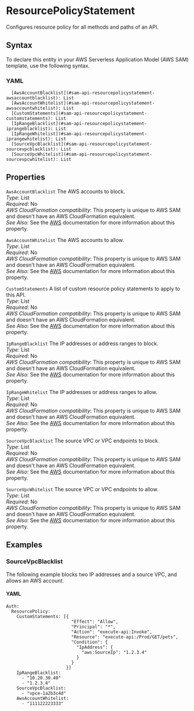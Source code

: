 # ResourcePolicyStatement<a name="sam-property-api-resourcepolicystatement"></a>

Configures resource policy for all methods and paths of an API\.

## Syntax<a name="sam-property-api-resourcepolicystatement-syntax"></a>

To declare this entity in your AWS Serverless Application Model \(AWS SAM\) template, use the following syntax\.

### YAML<a name="sam-property-api-resourcepolicystatement-syntax.yaml"></a>

```
  [AwsAccountBlacklist](#sam-api-resourcepolicystatement-awsaccountblacklist): List
  [AwsAccountWhitelist](#sam-api-resourcepolicystatement-awsaccountwhitelist): List
  [CustomStatements](#sam-api-resourcepolicystatement-customstatements): List
  [IpRangeBlacklist](#sam-api-resourcepolicystatement-iprangeblacklist): List
  [IpRangeWhitelist](#sam-api-resourcepolicystatement-iprangewhitelist): List
  [SourceVpcBlacklist](#sam-api-resourcepolicystatement-sourcevpcblacklist): List
  [SourceVpcWhitelist](#sam-api-resourcepolicystatement-sourcevpcwhitelist): List
```

## Properties<a name="sam-property-api-resourcepolicystatement-properties"></a>

 `AwsAccountBlacklist`   <a name="sam-api-resourcepolicystatement-awsaccountblacklist"></a>
The AWS accounts to block\.  
*Type*: List  
*Required*: No  
*AWS CloudFormation compatibility*: This property is unique to AWS SAM and doesn't have an AWS CloudFormation equivalent\.  
*See Also*: See the [AWS](https://docs.aws.amazon.com/apigateway/latest/developerguide/apigateway-resource-policies-examples.html#apigateway-resource-policies-cross-account-example) documentation for more information about this property\.

 `AwsAccountWhitelist`   <a name="sam-api-resourcepolicystatement-awsaccountwhitelist"></a>
The AWS accounts to allow\.  
*Type*: List  
*Required*: No  
*AWS CloudFormation compatibility*: This property is unique to AWS SAM and doesn't have an AWS CloudFormation equivalent\.  
*See Also*: See the [AWS](https://docs.aws.amazon.com/apigateway/latest/developerguide/apigateway-resource-policies-examples.html#apigateway-resource-policies-cross-account-example) documentation for more information about this property\.

 `CustomStatements`   <a name="sam-api-resourcepolicystatement-customstatements"></a>
A list of custom resource policy statements to apply to this API\.  
*Type*: List  
*Required*: No  
*AWS CloudFormation compatibility*: This property is unique to AWS SAM and doesn't have an AWS CloudFormation equivalent\.  
*See Also*: See the [AWS](https://docs.aws.amazon.com/apigateway/latest/developerguide/apigateway-resource-policies-examples.html) documentation for more information about this property\.

 `IpRangeBlacklist`   <a name="sam-api-resourcepolicystatement-iprangeblacklist"></a>
The IP addresses or address ranges to block\.  
*Type*: List  
*Required*: No  
*AWS CloudFormation compatibility*: This property is unique to AWS SAM and doesn't have an AWS CloudFormation equivalent\.  
*See Also*: See the [AWS](https://docs.aws.amazon.com/apigateway/latest/developerguide/apigateway-resource-policies-examples.html#apigateway-resource-policies-source-ip-address-example) documentation for more information about this property\.

 `IpRangeWhitelist`   <a name="sam-api-resourcepolicystatement-iprangewhitelist"></a>
The IP addresses or address ranges to allow\.  
*Type*: List  
*Required*: No  
*AWS CloudFormation compatibility*: This property is unique to AWS SAM and doesn't have an AWS CloudFormation equivalent\.  
*See Also*: See the [AWS](https://docs.aws.amazon.com/apigateway/latest/developerguide/apigateway-resource-policies-examples.html#apigateway-resource-policies-source-ip-address-example) documentation for more information about this property\.

 `SourceVpcBlacklist`   <a name="sam-api-resourcepolicystatement-sourcevpcblacklist"></a>
The source VPC or VPC endpoints to block\.  
*Type*: List  
*Required*: No  
*AWS CloudFormation compatibility*: This property is unique to AWS SAM and doesn't have an AWS CloudFormation equivalent\.  
*See Also*: See the [AWS](https://docs.aws.amazon.com/apigateway/latest/developerguide/apigateway-resource-policies-examples.html#apigateway-resource-policies-source-vpc-example) documentation for more information about this property\.

 `SourceVpcWhitelist`   <a name="sam-api-resourcepolicystatement-sourcevpcwhitelist"></a>
The source VPC or VPC endpoints to allow\.  
*Type*: List  
*Required*: No  
*AWS CloudFormation compatibility*: This property is unique to AWS SAM and doesn't have an AWS CloudFormation equivalent\.  
*See Also*: See the [AWS](https://docs.aws.amazon.com/apigateway/latest/developerguide/apigateway-resource-policies-examples.html#apigateway-resource-policies-source-vpc-example) documentation for more information about this property\.

## Examples<a name="sam-property-api-resourcepolicystatement--examples"></a>

### SourceVpcBlacklist<a name="sam-property-api-resourcepolicystatement--examples--sourcevpcblacklist"></a>

The following example blocks two IP addresses and a source VPC, and allows an AWS account\.

#### YAML<a name="sam-property-api-resourcepolicystatement--examples--sourcevpcblacklist--yaml"></a>

```
Auth:
  ResourcePolicy:
    CustomStatements: [{
                         "Effect": "Allow",
                         "Principal": "*",
                         "Action": "execute-api:Invoke",
                         "Resource": "execute-api:/Prod/GET/pets",
                         "Condition": {
                           "IpAddress": {
                             "aws:SourceIp": "1.2.3.4"
                           }
                         }
                       }]
    IpRangeBlacklist:
      - "10.20.30.40"
      - "1.2.3.4"
    SourceVpcBlacklist:
      - "vpce-1a2b3c4d"
    AwsAccountWhitelist:
      - "111122223333"
```